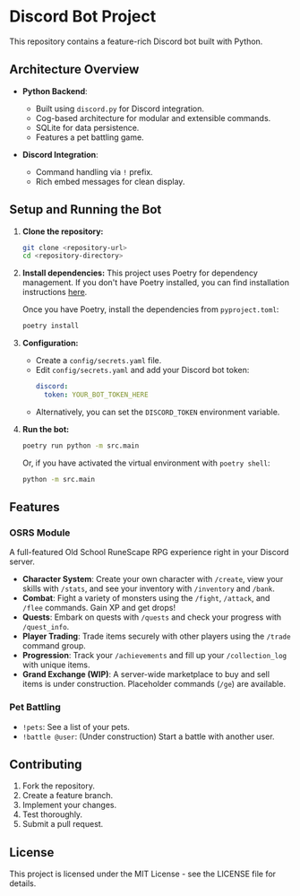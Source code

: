 # Discord Bot Project

This repository contains a feature-rich Discord bot built with Python.

## Architecture Overview

- **Python Backend**:
  - Built using `discord.py` for Discord integration.
  - Cog-based architecture for modular and extensible commands.
  - SQLite for data persistence.
  - Features a pet battling game.

- **Discord Integration**:
  - Command handling via `!` prefix.
  - Rich embed messages for clean display.

## Setup and Running the Bot

1.  **Clone the repository:**
    ```bash
    git clone <repository-url>
    cd <repository-directory>
    ```

2.  **Install dependencies:**
    This project uses Poetry for dependency management. If you don't have Poetry installed, you can find installation instructions [here](https://python-poetry.org/docs/#installation).

    Once you have Poetry, install the dependencies from `pyproject.toml`:
    ```bash
    poetry install
    ```

3.  **Configuration:**
    -   Create a `config/secrets.yaml` file.
    -   Edit `config/secrets.yaml` and add your Discord bot token:
        ```yaml
        discord:
          token: YOUR_BOT_TOKEN_HERE
        ```
    -   Alternatively, you can set the `DISCORD_TOKEN` environment variable.

4.  **Run the bot:**
    ```bash
    poetry run python -m src.main
    ```
    Or, if you have activated the virtual environment with `poetry shell`:
    ```bash
    python -m src.main
    ```

## Features

### OSRS Module
A full-featured Old School RuneScape RPG experience right in your Discord server.

- **Character System**: Create your own character with `/create`, view your skills with `/stats`, and see your inventory with `/inventory` and `/bank`.
- **Combat**: Fight a variety of monsters using the `/fight`, `/attack`, and `/flee` commands. Gain XP and get drops!
- **Quests**: Embark on quests with `/quests` and check your progress with `/quest_info`.
- **Player Trading**: Trade items securely with other players using the `/trade` command group.
- **Progression**: Track your `/achievements` and fill up your `/collection_log` with unique items.
- **Grand Exchange (WIP)**: A server-wide marketplace to buy and sell items is under construction. Placeholder commands (`/ge`) are available.

### Pet Battling
- `!pets`: See a list of your pets.
- `!battle @user`: (Under construction) Start a battle with another user.

## Contributing

1.  Fork the repository.
2.  Create a feature branch.
3.  Implement your changes.
4.  Test thoroughly.
5.  Submit a pull request.

## License

This project is licensed under the MIT License - see the LICENSE file for details. 